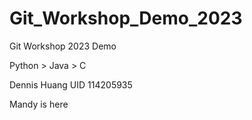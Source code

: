 # Git_Workshop_Demo_2023
Git Workshop 2023 Demo 

Python > Java > C


Dennis Huang
UID 114205935

Mandy is here
